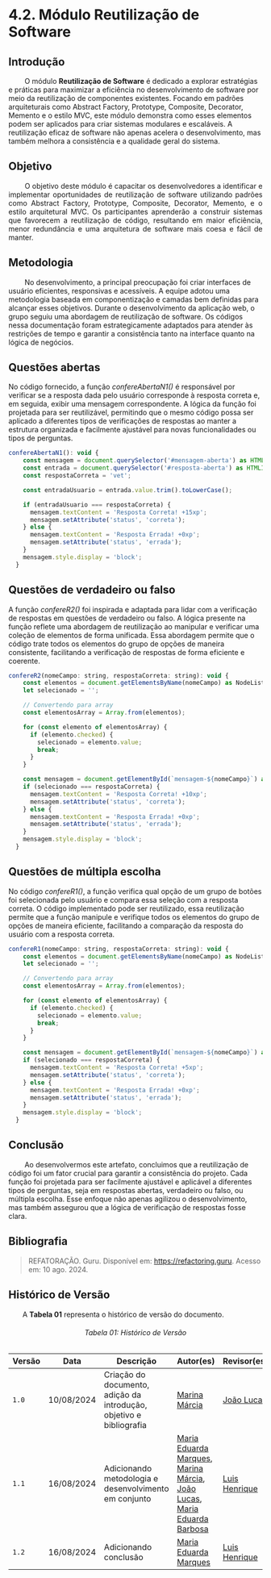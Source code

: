 # 4.2. Módulo Reutilização de Software

## **Introdução**

    
&emsp;&emsp; O módulo **Reutilização de Software** é dedicado a explorar estratégias e práticas para maximizar a eficiência no desenvolvimento de software por meio da reutilização de componentes existentes. Focando em padrões arquiteturais como Abstract Factory, Prototype, Composite, Decorator, Memento e o estilo MVC, este módulo demonstra como esses elementos podem ser aplicados para criar sistemas modulares e escaláveis. A reutilização eficaz de software não apenas acelera o desenvolvimento, mas também melhora a consistência e a qualidade geral do sistema.


## **Objetivo**

<p align="justify">
&emsp;&emsp; O objetivo deste módulo é capacitar os desenvolvedores a identificar e implementar oportunidades de reutilização de software utilizando padrões como Abstract Factory, Prototype, Composite, Decorator, Memento, e o estilo arquitetural MVC. Os participantes aprenderão a construir sistemas que favorecem a reutilização de código, resultando em maior eficiência, menor redundância e uma arquitetura de software mais coesa e fácil de manter.
</p>

## **Metodologia**

&emsp;&emsp; No desenvolvimento, a principal preocupação foi criar interfaces de usuário eficientes, responsivas e acessíveis. A equipe adotou uma metodologia baseada em componentização e camadas bem definidas para alcançar esses objetivos. Durante o desenvolvimento da aplicação web, o grupo seguiu uma abordagem de reutilização de software. Os códigos nessa documentação foram estrategicamente adaptados para atender às restrições de tempo e garantir a consistência tanto na interface quanto na lógica de negócios.



## **Questões abertas**

No código fornecido, a função *confereAbertaN1()* é responsável por verificar se a resposta dada pelo usuário corresponde à resposta correta e, em seguida, exibir uma mensagem correspondente. A lógica da função foi projetada para ser reutilizável, permitindo que o mesmo código possa ser aplicado a diferentes tipos de verificações de respostas ao manter a estrutura organizada e facilmente ajustável para novas funcionalidades ou tipos de perguntas.

```js
confereAbertaN1(): void {
    const mensagem = document.querySelector('#mensagem-aberta') as HTMLElement;
    const entrada = document.querySelector('#resposta-aberta') as HTMLInputElement;
    const respostaCorreta = 'vet'; 

    const entradaUsuario = entrada.value.trim().toLowerCase();

    if (entradaUsuario === respostaCorreta) {
      mensagem.textContent = 'Resposta Correta! +15xp';
      mensagem.setAttribute('status', 'correta');
    } else {
      mensagem.textContent = 'Resposta Errada! +0xp';
      mensagem.setAttribute('status', 'errada');
    }
    mensagem.style.display = 'block';
  }
```


## **Questões de verdadeiro ou falso**

A função *confereR2()* foi inspirada e adaptada para lidar com a verificação de respostas em questões de verdadeiro ou falso. A lógica presente na função reflete uma abordagem de reutilização ao manipular e verificar uma coleção de elementos de forma unificada. Essa abordagem permite que o código trate todos os elementos do grupo de opções de maneira consistente, facilitando a verificação de respostas de forma eficiente e coerente.

```js
confereR2(nomeCampo: string, respostaCorreta: string): void {
    const elementos = document.getElementsByName(nomeCampo) as NodeListOf<HTMLInputElement>;
    let selecionado = '';

    // Convertendo para array
    const elementosArray = Array.from(elementos);

    for (const elemento of elementosArray) {
      if (elemento.checked) {
        selecionado = elemento.value;
        break;
      }
    }

    const mensagem = document.getElementById(`mensagem-${nomeCampo}`) as HTMLElement;
    if (selecionado === respostaCorreta) {
      mensagem.textContent = 'Resposta Correta! +10xp';
      mensagem.setAttribute('status', 'correta');
    } else {
      mensagem.textContent = 'Resposta Errada! +0xp';
      mensagem.setAttribute('status', 'errada');
    }
    mensagem.style.display = 'block';
  }
```


## **Questões de múltipla escolha**

No código *confereR1()*, a função verifica qual opção de um grupo de botões foi selecionada pelo usuário e compara essa seleção com a resposta correta. O código implementado pode ser reutilizado, essa reutilização permite que a função manipule e verifique todos os elementos do grupo de opções de maneira eficiente, facilitando a comparação da resposta do usuário com a resposta correta.

```js
confereR1(nomeCampo: string, respostaCorreta: string): void {
    const elementos = document.getElementsByName(nomeCampo) as NodeListOf<HTMLInputElement>;
    let selecionado = '';

    // Convertendo para array
    const elementosArray = Array.from(elementos);

    for (const elemento of elementosArray) {
      if (elemento.checked) {
        selecionado = elemento.value;
        break;
      }
    }

    const mensagem = document.getElementById(`mensagem-${nomeCampo}`) as HTMLElement;
    if (selecionado === respostaCorreta) {
      mensagem.textContent = 'Resposta Correta! +5xp';
      mensagem.setAttribute('status', 'correta');
    } else {
      mensagem.textContent = 'Resposta Errada! +0xp';
      mensagem.setAttribute('status', 'errada');
    }
    mensagem.style.display = 'block';
  }
```

## **Conclusão**

&emsp;&emsp; Ao desenvolvermos este artefato, concluimos que a reutilização de código foi um fator crucial para garantir a consistência do projeto. Cada função foi projetada para ser facilmente ajustável e aplicável a diferentes tipos de perguntas, seja em respostas abertas, verdadeiro ou falso, ou múltipla escolha. Esse enfoque não apenas agilizou o desenvolvimento, mas também assegurou que a lógica de verificação de respostas fosse clara. 

## **Bibliografia**

> REFATORAÇÃO. Guru. Disponível em: https://refactoring.guru. Acesso em: 10 ago. 2024.

## **Histórico de Versão**
<p align="justify">
&emsp;&emsp;A <strong>Tabela 01</strong> representa o histórico de versão do documento.
</p>

<h6 align="center">Tabela 01: Histórico de Versão</h6>
<div align="center">

| Versão | Data       | Descrição            | Autor(es)                                           | Revisor(es) |
| ------ | ---------- | -------------------- | --------------------------------------------------- | ----------- |
| `1.0`  | 10/08/2024 | Criação do documento, adição da introdução, objetivo e bibliografia | [Marina Márcia](https://github.com/The-Boss-Nina)    | [João Lucas](https://github.com/Jlmsousa) |
| `1.1`  | 16/08/2024 | Adicionando metodologia e desenvolvimento em conjunto | [Maria Eduarda Marques](https://github.com/EduardaSMarques), [Marina Márcia](https://github.com/The-Boss-Nina),  [João Lucas](https://github.com/Jlmsousa), [Maria Eduarda Barbosa](https://github.com/Madu01)  | [Luis Henrique](https://github.com/LuisHenrrique)  |
| `1.2`  | 16/08/2024 | Adicionando conclusão | [Maria Eduarda Marques](https://github.com/EduardaSMarques) | [Luis Henrique](https://github.com/LuisHenrrique)  |


